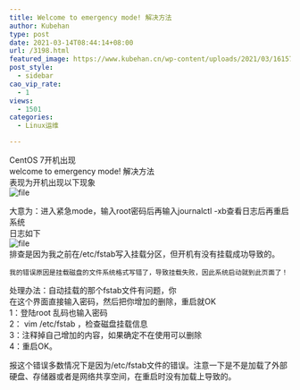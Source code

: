 ```yaml
---
title: Welcome to emergency mode! 解决方法
author: Kubehan
type: post
date: 2021-03-14T08:44:14+08:00
url: /3198.html
featured_image: https://www.kubehan.cn/wp-content/uploads/2021/03/1615711329-0fdaa5bbc12eeef.png
post_style:
  - sidebar
cao_vip_rate:
  - 1
views:
  - 1501
categories:
  - Linux运维

---
```

CentOS 7开机出现  
welcome to emergency mode! 解决方法  
表现为开机出现以下现象  
<img decoding="async" src="https://www.kubehan.cn/wp-content/uploads/2021/03/1615711199-a5ca30d81edd15e.png" alt="file" /> 

大意为：进入紧急mode，输入root密码后再输入journalctl -xb查看日志后再重启系统  
日志如下  
<img decoding="async" src="https://www.kubehan.cn/wp-content/uploads/2021/03/1615711329-0fdaa5bbc12eeef.png" alt="file" />  
排查是因为我之前在/etc/fstab写入挂载分区，但开机有没有挂载成功导致的。

    我的错误原因是挂载磁盘的文件系统格式写错了，导致挂载失败，因此系统启动就到此页面了！

处理办法：自动挂载的那个fstab文件有问题，你  
在这个界面直接输入密码，然后把你增加的删除，重启就OK  
1：登陆root 乱码也输入密码  
2： vim /etc/fstab ，检查磁盘挂载信息  
3：注释掉自己增加的内容，如果确定不在使用可以删除  
4：重启OK。

报这个错误多数情况下是因为/etc/fstab文件的错误。注意一下是不是加载了外部硬盘、存储器或者是网络共享空间，在重启时没有加载上导致的。